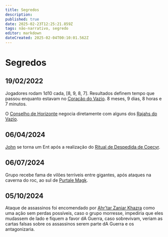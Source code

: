 ```yaml
---
title: Segredos
description: 
published: true
date: 2025-02-23T12:25:21.859Z
tags: não-narrativo, segredo
editor: markdown
dateCreated: 2025-02-04T00:10:01.562Z
---
```


# Segredos
## 19/02/2022

Jogadores rodam 1d10 cada, [8, 9, 8, 7]. Resultados definem tempo que passou enquanto estavam no [Coração do Vazio](/lugares/abismo/coracao-do-vazio). 8 meses, 9 dias, 8 horas e 7 minutos.

O [Conselho de Horizonte](/faccoes/nacoes/imperio-dragao/conselho-de-horizonte) negocia diretamente com alguns dos [Rajahs do Vazio](/lugares/abismo/coracao-do-vazio).

## 06/04/2024

[John](/individuos/personagens-de-jogadores/john) se torna um Ent após a realização do [Ritual de Despedida de Coecyr](/divindades/panteao-das-treze-estrelas/coecyr#ritual-de-despedida-de-coecyr).

## 06/07/2024
Grupo recebe fama de vilões terríveis entre gigantes, após ataques na caverna do roc, ao sul de [Purtale Magk](/lugares/plano-material/drafeon/sudeste-de-drafeon/purtale-magk).

## 05/10/2024
Ataque de assassinos foi encomendado por [Ahr'tar Zaniar Khazra](/individuos/ahrtar-zaniar-khazra) como uma ação sem perdas possíveis, caso o grupo morresse, impediria que eles mudassem de lado e fiquem a favor dA Guerra, caso sobrevivam, veriam as cartas falsas sobre os assassinos serem parte dA Guerra e os antagonizaria.